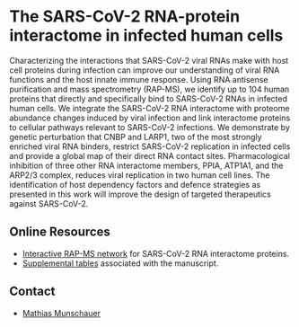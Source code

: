 # The SARS-CoV-2 RNA-protein interactome in infected human cells
Characterizing the interactions that SARS-CoV-2 viral RNAs make with host cell proteins during infection can improve our understanding of viral RNA functions and the host innate immune response. Using RNA antisense purification and mass spectrometry (RAP-MS), we identify up to 104 human proteins that directly and specifically bind to SARS-CoV-2 RNAs in infected human cells. We integrate the SARS-CoV-2 RNA interactome with proteome abundance changes induced by viral infection and link interactome proteins to cellular pathways relevant to SARS-CoV-2 infections. We demonstrate by genetic perturbation that CNBP and LARP1, two of the most strongly enriched viral RNA binders, restrict SARS-CoV-2 replication in infected cells and provide a global map of their direct RNA contact sites. Pharmacological inhibition of three other RNA interactome members, PPIA, ATP1A1, and the ARP2/3 complex, reduces viral replication in two human cell lines. The identification of host dependency factors and defence strategies as presented in this work will improve the design of targeted therapeutics against SARS-CoV-2.

## Online Resources

- [Interactive RAP-MS network](code/interactive_rapms20.html) for SARS-CoV-2 RNA interactome proteins.
- [Supplemental tables](supplement/SCoV2-Proteome-Atlas-Supplemental-Tables.zip) associated with the manuscript.

## Contact

- [Mathias Munschauer](mailto:mathias.munschauer@helmholtz-hiri.de)

<br><br>
